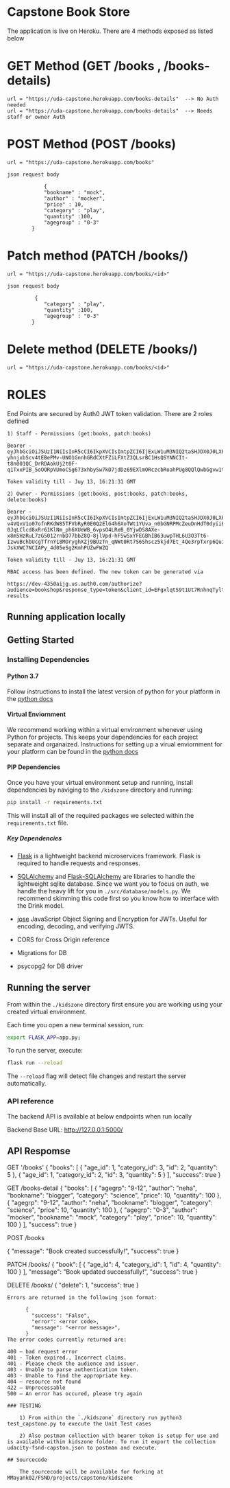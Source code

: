 # Capstone Book Store

The application is live on Heroku. There are 4 methods exposed as listed below

# GET Method (GET /books , /books-details)


    url = "https://uda-capstone.herokuapp.com/books-details"  --> No Auth needed
    url = "https://uda-capstone.herokuapp.com/books-details"  --> Needs staff or owner Auth


# POST Method (POST /books)

    url = "https://uda-capstone.herokuapp.com/books"

    json request body

                {
                "bookname" : "mock",
                "author" : "mocker",
                "price" : 10,
                "category" : "play",
                "quantity" :100,
                "agegroup" : "0-3"
            }

# Patch method (PATCH /books/<id>)
    url = "https://uda-capstone.herokuapp.com/books/<id>"

    json request body
    
             {
                "category" : "play",
                "quantity" :100,
                "agegroup" : "0-3"
            }

# Delete method (DELETE /books/<id>)
    url = "https://uda-capstone.herokuapp.com/books/<id>"

# ROLES

End Points are secured by Auth0 JWT token validation. There are 2 roles defined

    1) Staff - Permissions (get:books, patch:books)

    Bearer - eyJhbGciOiJSUzI1NiIsInR5cCI6IkpXVCIsImtpZCI6IjExLW1uM3NIQ2taSHJDX0J0LXFmNyJ9.eyJpc3MiOiJodHRwczovL2Rldi00MzUwYWlqZy51cy5hdXRoMC5jb20vIiwic3ViIjoiYXV0aDB8NWYwYjIyOWMyZWIzMDMwMDE5Yzg2NjczIiwiYXVkIjoiYm9va3Nob3AiLCJpYXQiOjE1OTQ1NjU0OTEsImV4cCI6MTU5NDYzNzQ5MSwiYXpwIjoiRUZneGxxdFM5dDFVdDdSbmhucVR5bHRwZjNDdjRuT0ciLCJzY29wZSI6IiIsInBlcm1pc3Npb25zIjpbImdldDpib29rcyIsInBhdGNoOmJvb2tzIl19.kk3qCREfz1WIABeTYPN_hTHHpMX1YYVYX85fdlBELk9M9tqHS_yCDDpIy71TIgjmT0W5MhcoCyeGkJ92VOFUmPB63xxW2t1e5mcrSmbh7aXecTSrCWGJe8M6ynLS0tXnS6CZHbB4l_IndcPRrGmajUFkPtSRyfIc0NScPZiI2OmJ-yhnjxbScv4tEBePMv-UNO1GnnhGRdCXtFZiLFXtZ3QLsrBC1HsQSYNNCIt-t8n001QC_DrRDAokUj2t0F-q1TxxPIB_5oOORpVUmoCSg673xhbySw7kD7jdDz69EXlmORczcbRoahPUg8QQlQwbGgvw1tGzswj9uvBa7AUiCw

    Token validity till - Juy 13, 16:21:31 GMT

    2) Owner - Permissions (get:books, post:books, patch:books, delete:books)

    Bearer - eyJhbGciOiJSUzI1NiIsInR5cCI6IkpXVCIsImtpZCI6IjExLW1uM3NIQ2taSHJDX0J0LXFmNyJ9.eyJpc3MiOiJodHRwczovL2Rldi00MzUwYWlqZy51cy5hdXRoMC5jb20vIiwic3ViIjoiYXV0aDB8NWYwOWZmOWYyZWIzMDMwMDE5Yzg2MmU2IiwiYXVkIjoiYm9va3Nob3AiLCJpYXQiOjE1OTQ1NjQ4ODUsImV4cCI6MTU5NDYzNjg4NSwiYXpwIjoiRUZneGxxdFM5dDFVdDdSbmhucVR5bHRwZjNDdjRuT0ciLCJzY29wZSI6IiIsInBlcm1pc3Npb25zIjpbImRlbGV0ZTpib29rcyIsImdldDpib29rcyIsInBhdGNoOmJvb2tzIiwicG9zdDpib29rcyJdfQ.HYA5k1NJsX2K-v4VQxV1o07ofnRKdW85TFVbRyR0E0Q2ElG4h6XoTWt1YUva_n0bGNRPMcZeuDnHdT0dyiiBzOFyCTWr26G-0JqLClcd8xRr61KlNm_ph6XUeWB_6vpsO4LReB_0YjwDS8AXe-x8m5HzRuL7zG5012rnbD77bbZ8Q-8jlVpd-hFSwSxYFEGBhIB63uwpTHL6U3O3Tt6-IzwuBchbUcgTfrnY18MOryghXZj9BUzTn_qNWt0Rt7S6Shscz5kjd7Et_4Qe3rpTxrp6Quics9_C2KM7qRhBOOB9c004lkXA-JskXWC7NCIAPy_4d05eSg2KmhPUZwFWZQ

    Token validity till - Juy 13, 16:21:31 GMT

    RBAC access has been defined. The new token can be generated via

    https://dev-4350aijg.us.auth0.com/authorize?audience=bookshop&response_type=token&client_id=EFgxlqtS9t1Ut7RnhnqTyltpf3Cv4nOG&redirect_uri=http://localhost:8100/capslogin-results

## Running application locally
## Getting Started

### Installing Dependencies

#### Python 3.7

Follow instructions to install the latest version of python for your platform in the [python docs](https://docs.python.org/3/using/unix.html#getting-and-installing-the-latest-version-of-python)

#### Virtual Enviornment

We recommend working within a virtual environment whenever using Python for projects. This keeps your dependencies for each project separate and organaized. Instructions for setting up a virual enviornment for your platform can be found in the [python docs](https://packaging.python.org/guides/installing-using-pip-and-virtual-environments/)

#### PIP Dependencies

Once you have your virtual environment setup and running, install dependencies by naviging to the `/kidszone` directory and running:

```bash
pip install -r requirements.txt
```

This will install all of the required packages we selected within the `requirements.txt` file.

##### Key Dependencies

- [Flask](http://flask.pocoo.org/)  is a lightweight backend microservices framework. Flask is required to handle requests and responses.

- [SQLAlchemy](https://www.sqlalchemy.org/) and [Flask-SQLAlchemy](https://flask-sqlalchemy.palletsprojects.com/en/2.x/) are libraries to handle the lightweight sqlite database. Since we want you to focus on auth, we handle the heavy lift for you in `./src/database/models.py`. We recommend skimming this code first so you know how to interface with the Drink model.

- [jose](https://python-jose.readthedocs.io/en/latest/) JavaScript Object Signing and Encryption for JWTs. Useful for encoding, decoding, and verifying JWTS.

- CORS for Cross Origin reference

- Migrations for DB

- psycopg2 for DB driver

## Running the server

From within the `./kidszone` directory first ensure you are working using your created virtual environment.

Each time you open a new terminal session, run:

```bash
export FLASK_APP=app.py;
```

To run the server, execute:

```bash
flask run --reload
```

The `--reload` flag will detect file changes and restart the server automatically.


### API reference

The backend API is available at below endpoints when run locally

Backend Base URL: http://127.0.0.1:5000/

## API Respomse
GET '/books' 
{
    "books": [
        {
            "age_id": 1,
            "category_id": 3,
            "id": 2,
            "quantity": 5
        },
        {
            "age_id": 1,
            "category_id": 2,
            "id": 3,
            "quantity": 5
        }
    ],
    "success": true
}

GET /books-detail 
{
    "books": [
        {
            "agegrp": "9-12",
            "author": "neha",
            "bookname": "blogger",
            "category": "science",
            "price": 10,
            "quantity": 100
        },
        {
            "agegrp": "9-12",
            "author": "neha",
            "bookname": "blogger",
            "category": "science",
            "price": 10,
            "quantity": 100
        },
        {
            "agegrp": "0-3",
            "author": "mocker",
            "bookname": "mock",
            "category": "play",
            "price": 10,
            "quantity": 100
        }
    ],
    "success": true
}

POST /books

{
    "message": "Book created successfully!",
    "success": true
}

PATCH /books/<id>
{
    "book": [
        {
            "age_id": 4,
            "category_id": 1,
            "id": 4,
            "quantity": 100
        }
    ],
    "message": "Book updated successfully!",
    "success": true
}

DELETE /books/<id>
{
    "delete": 1,
    "success": true
}

```
Errors are returned in the following json format:

      {
        "success": "False",
        "error": <error code>,
        "message": "<error message>",
      }
The error codes currently returned are:

400 – bad request error
401 - Token expired., Incorrect claims. 
401 - Please check the audience and issuer.
403 - Unable to parse authentication token. 
403 - Unable to find the appropriate key.
404 – resource not found
422 – Unprocessable
500 – An error has occured, please try again

### TESTING

    1) From within the `./kidszone` directory run python3 test_capstone.py to execute the Unit Test cases

    2) Also postman collection with bearer token is setup for use and is available within kidszone folder. To run it export the collection udacity-fsnd-capston.json to postman and execute.

## Sourcecode

    The sourcecode will be available for forking at MMayank02/FSND/projects/capstone/kidszone

